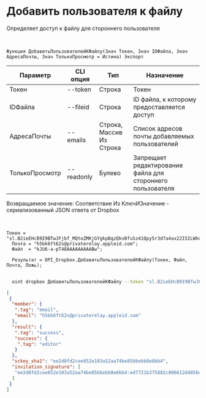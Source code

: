 ﻿---
sidebar_position: 3
---

# Добавить пользователя к файлу
 Определяет доступ к файлу для стороннего пользователя


<br/>


`Функция ДобавитьПользователейКФайлу(Знач Токен, Знач IDФайла, Знач АдресаПочты, Знач ТолькоПросмотр = Истина) Экспорт`

  | Параметр | CLI опция | Тип | Назначение |
  |-|-|-|-|
  | Токен | --token | Строка | Токен |
  | IDФайла | --fileid | Строка | ID файла, к которому предоставляется доступ |
  | АдресаПочты | --emails | Строка, Массив Из Строка | Список адресов почты добавляемых пользователей |
  | ТолькоПросмотр | --readonly | Булево | Запрещает редактирование файла для стороннего пользователя |

  
  Возвращаемое значение:   Соответствие Из КлючИЗначение - сериализованный JSON ответа от Dropbox

<br/>




```bsl title="Пример кода"
Токен = "sl.B2ieEHcB9I9BTwJFjbf_MQtoZMKjGYgkpBqzQkvBfuSz41Qpy5r3d7a4ax22I5ILWhd9KLbN5L...";
  Почта = "h5bk6ft62s@privaterelay.appleid.com";
  Файл  = "kJU6-a-pT48AAAAAAAAABw";
  
  Результат = OPI_Dropbox.ДобавитьПользователейКФайлу(Токен, Файл, Почта, Ложь);
```
	


```sh title="Пример команды CLI"
    
  oint dropbox ДобавитьПользователейКФайлу --token "sl.B2ieEHcB9I9BTwJFjbf_MQtoZMKjGYgkpBqzQkvBfuSz41Qpy5r3d7a4ax22I5ILWhd9KLbN5L..." --fileid %fileid% --emails %emails% --readonly %readonly%

```

```json title="Результат"
[
 {
  "member": {
   ".tag": "email",
   "email": "h5bk6ft62s@privaterelay.appleid.com"
  },
  "result": {
   ".tag": "success",
   "success": {
    ".tag": "editor"
   }
  },
  "sckey_sha1": "ee2d8fd2cee052e103a52aa74be85bbebb8e6bb4",
  "invitation_signature": [
   "ee2d8fd2cee052e103a52aa74be85bbebb8e6bb4:ed7721b375882c806612d4056dad9f317cc98a22"
  ]
 }
]
```

